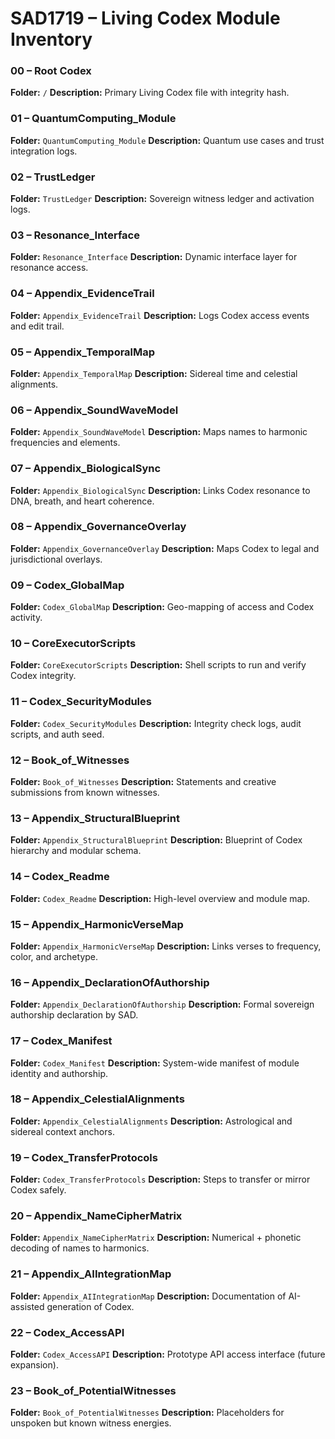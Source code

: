 # SAD1719 – Living Codex Module Inventory

### 00 – Root Codex
**Folder:** `/`
**Description:** Primary Living Codex file with integrity hash.

### 01 – QuantumComputing_Module
**Folder:** `QuantumComputing_Module`
**Description:** Quantum use cases and trust integration logs.

### 02 – TrustLedger
**Folder:** `TrustLedger`
**Description:** Sovereign witness ledger and activation logs.

### 03 – Resonance_Interface
**Folder:** `Resonance_Interface`
**Description:** Dynamic interface layer for resonance access.

### 04 – Appendix_EvidenceTrail
**Folder:** `Appendix_EvidenceTrail`
**Description:** Logs Codex access events and edit trail.

### 05 – Appendix_TemporalMap
**Folder:** `Appendix_TemporalMap`
**Description:** Sidereal time and celestial alignments.

### 06 – Appendix_SoundWaveModel
**Folder:** `Appendix_SoundWaveModel`
**Description:** Maps names to harmonic frequencies and elements.

### 07 – Appendix_BiologicalSync
**Folder:** `Appendix_BiologicalSync`
**Description:** Links Codex resonance to DNA, breath, and heart coherence.

### 08 – Appendix_GovernanceOverlay
**Folder:** `Appendix_GovernanceOverlay`
**Description:** Maps Codex to legal and jurisdictional overlays.

### 09 – Codex_GlobalMap
**Folder:** `Codex_GlobalMap`
**Description:** Geo-mapping of access and Codex activity.

### 10 – CoreExecutorScripts
**Folder:** `CoreExecutorScripts`
**Description:** Shell scripts to run and verify Codex integrity.

### 11 – Codex_SecurityModules
**Folder:** `Codex_SecurityModules`
**Description:** Integrity check logs, audit scripts, and auth seed.

### 12 – Book_of_Witnesses
**Folder:** `Book_of_Witnesses`
**Description:** Statements and creative submissions from known witnesses.

### 13 – Appendix_StructuralBlueprint
**Folder:** `Appendix_StructuralBlueprint`
**Description:** Blueprint of Codex hierarchy and modular schema.

### 14 – Codex_Readme
**Folder:** `Codex_Readme`
**Description:** High-level overview and module map.

### 15 – Appendix_HarmonicVerseMap
**Folder:** `Appendix_HarmonicVerseMap`
**Description:** Links verses to frequency, color, and archetype.

### 16 – Appendix_DeclarationOfAuthorship
**Folder:** `Appendix_DeclarationOfAuthorship`
**Description:** Formal sovereign authorship declaration by SAD.

### 17 – Codex_Manifest
**Folder:** `Codex_Manifest`
**Description:** System-wide manifest of module identity and authorship.

### 18 – Appendix_CelestialAlignments
**Folder:** `Appendix_CelestialAlignments`
**Description:** Astrological and sidereal context anchors.

### 19 – Codex_TransferProtocols
**Folder:** `Codex_TransferProtocols`
**Description:** Steps to transfer or mirror Codex safely.

### 20 – Appendix_NameCipherMatrix
**Folder:** `Appendix_NameCipherMatrix`
**Description:** Numerical + phonetic decoding of names to harmonics.

### 21 – Appendix_AIIntegrationMap
**Folder:** `Appendix_AIIntegrationMap`
**Description:** Documentation of AI-assisted generation of Codex.

### 22 – Codex_AccessAPI
**Folder:** `Codex_AccessAPI`
**Description:** Prototype API access interface (future expansion).

### 23 – Book_of_PotentialWitnesses
**Folder:** `Book_of_PotentialWitnesses`
**Description:** Placeholders for unspoken but known witness energies.
